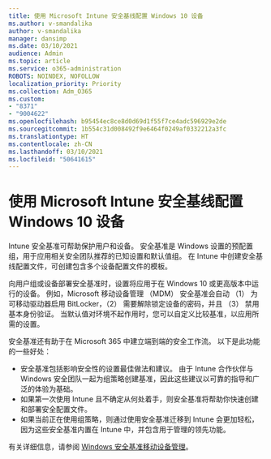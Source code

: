 ```yaml
---
title: 使用 Microsoft Intune 安全基线配置 Windows 10 设备
ms.author: v-smandalika
author: v-smandalika
manager: dansimp
ms.date: 03/10/2021
audience: Admin
ms.topic: article
ms.service: o365-administration
ROBOTS: NOINDEX, NOFOLLOW
localization_priority: Priority
ms.collection: Adm_O365
ms.custom:
- "8371"
- "9004622"
ms.openlocfilehash: b95454ec8ce8d0d69d1f55f7ce4adc596929e2de
ms.sourcegitcommit: 1b554c31d008492f9e6464f0249af0332212a3fc
ms.translationtype: HT
ms.contentlocale: zh-CN
ms.lasthandoff: 03/10/2021
ms.locfileid: "50641615"
---
```

# <a name="use-the-microsoft-intune-security-baselines-for-configuring-windows-10-devices"></a>使用 Microsoft Intune 安全基线配置 Windows 10 设备

Intune 安全基准可帮助保护用户和设备。 安全基准是 Windows 设置的预配置组，用于应用相关安全团队推荐的已知设置和默认值组。 在 Intune 中创建安全基线配置文件，可创建包含多个设备配置文件的模板。

向用户组或设备部署安全基准时，设置将应用于在 Windows 10 或更高版本中运行的设备。 例如，Microsoft 移动设备管理 （MDM） 安全基准会自动 （1） 为可移动驱动器启用 BitLocker，（2） 需要解除锁定设备的密码，并且 （3） 禁用基本身份验证。 当默认值对环境不起作用时，您可以自定义比较基准，以应用所需的设置。

安全基准还有助于在 Microsoft 365 中建立端到端的安全工作流。 以下是此功能的一些好处：
- 安全基准包括影响安全性的设置最佳做法和建议。 由于 Intune 合作伙伴与 Windows 安全团队一起为组策略创建基准，因此这些建议以可靠的指导和广泛的体验为基础。
- 如果第一次使用 Intune 且不确定从何处着手，则安全基准将帮助你快速创建和部署安全配置文件。
- 如果当前正在使用组策略，则通过使用安全基准迁移到 Intune 会更加轻松，因为这些安全基准内置在 Intune 中，并包含用于管理的领先功能。

有关详细信息，请参阅 [Windows 安全基准](https://docs.microsoft.com/windows/security/threat-protection/windows-security-baselines)[移动设备管理](https://docs.microsoft.com/windows/client-management/mdm/)。